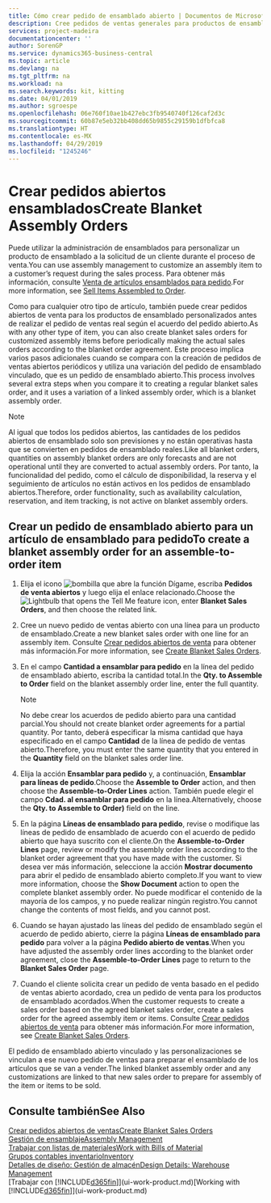 ```yaml
---
title: Cómo crear pedido de ensamblado abierto | Documentos de Microsoft
description: Cree pedidos de ventas generales para productos de ensamblado personalizados antes de realizar periódicamente los pedidos de ventas reales según el acuerdo de pedido abierto.
services: project-madeira
documentationcenter: ''
author: SorenGP
ms.service: dynamics365-business-central
ms.topic: article
ms.devlang: na
ms.tgt_pltfrm: na
ms.workload: na
ms.search.keywords: kit, kitting
ms.date: 04/01/2019
ms.author: sgroespe
ms.openlocfilehash: 06e760f10ae1b427ebc3fb9540740f126caf2d3c
ms.sourcegitcommit: 60b87e5eb32bb408dd65b9855c29159b1dfbfca8
ms.translationtype: HT
ms.contentlocale: es-MX
ms.lasthandoff: 04/29/2019
ms.locfileid: "1245246"
---
```

# <a name="create-blanket-assembly-orders"></a><span data-ttu-id="b6c5b-103">Crear pedidos abiertos ensamblados</span><span class="sxs-lookup"><span data-stu-id="b6c5b-103">Create Blanket Assembly Orders</span></span>
<span data-ttu-id="b6c5b-104">Puede utilizar la administración de ensamblados para personalizar un producto de ensamblado a la solicitud de un cliente durante el proceso de venta.</span><span class="sxs-lookup"><span data-stu-id="b6c5b-104">You can use assembly management to customize an assembly item to a customer’s request during the sales process.</span></span> <span data-ttu-id="b6c5b-105">Para obtener más información, consulte [Venta de artículos ensamblados para pedido](assembly-how-to-sell-items-assembled-to-order.md).</span><span class="sxs-lookup"><span data-stu-id="b6c5b-105">For more information, see [Sell Items Assembled to Order](assembly-how-to-sell-items-assembled-to-order.md).</span></span>  

 <span data-ttu-id="b6c5b-106">Como para cualquier otro tipo de artículo, también puede crear pedidos abiertos de venta para los productos de ensamblado personalizados antes de realizar el pedido de ventas real según el acuerdo del pedido abierto.</span><span class="sxs-lookup"><span data-stu-id="b6c5b-106">As with any other type of item, you can also create blanket sales orders for customized assembly items before periodically making the actual sales orders according to the blanket order agreement.</span></span> <span data-ttu-id="b6c5b-107">Este proceso implica varios pasos adicionales cuando se compara con la creación de pedidos de ventas abiertos periódicos y utiliza una variación del pedido de ensamblado vinculado, que es un pedido de ensamblado abierto.</span><span class="sxs-lookup"><span data-stu-id="b6c5b-107">This process involves several extra steps when you compare it to creating a regular blanket sales order, and it uses a variation of a linked assembly order, which is a blanket assembly order.</span></span>

> [!NOTE]  
>  <span data-ttu-id="b6c5b-108">Al igual que todos los pedidos abiertos, las cantidades de los pedidos abiertos de ensamblado solo son previsiones y no están operativas hasta que se convierten en pedidos de ensamblado reales.</span><span class="sxs-lookup"><span data-stu-id="b6c5b-108">Like all blanket orders, quantities on assembly blanket orders are only forecasts and are not operational until they are converted to actual assembly orders.</span></span> <span data-ttu-id="b6c5b-109">Por tanto, la funcionalidad del pedido, como el cálculo de disponibilidad, la reserva y el seguimiento de artículos no están activos en los pedidos de ensamblado abiertos.</span><span class="sxs-lookup"><span data-stu-id="b6c5b-109">Therefore, order functionality, such as availability calculation, reservation, and item tracking, is not active on blanket assembly orders.</span></span>  

## <a name="to-create-a-blanket-assembly-order-for-an-assemble-to-order-item"></a><span data-ttu-id="b6c5b-110">Crear un pedido de ensamblado abierto para un artículo de ensamblado para pedido</span><span class="sxs-lookup"><span data-stu-id="b6c5b-110">To create a blanket assembly order for an assemble\-to\-order item</span></span>  
1. <span data-ttu-id="b6c5b-111">Elija el icono ![bombilla que abre la función Dígame](media/ui-search/search_small.png "Dígame que desea hacer"), escriba **Pedidos de venta abiertos** y luego elija el enlace relacionado.</span><span class="sxs-lookup"><span data-stu-id="b6c5b-111">Choose the ![Lightbulb that opens the Tell Me feature](media/ui-search/search_small.png "Tell me what you want to do") icon, enter **Blanket Sales Orders**, and then choose the related link.</span></span>  
2. <span data-ttu-id="b6c5b-112">Cree un nuevo pedido de ventas abierto con una línea para un producto de ensamblado.</span><span class="sxs-lookup"><span data-stu-id="b6c5b-112">Create a new blanket sales order with one line for an assembly item.</span></span> <span data-ttu-id="b6c5b-113">Consulte [Crear pedidos abiertos de venta](sales-how-to-create-blanket-sales-orders.md) para obtener más información.</span><span class="sxs-lookup"><span data-stu-id="b6c5b-113">For more information, see [Create Blanket Sales Orders](sales-how-to-create-blanket-sales-orders.md).</span></span>  
3. <span data-ttu-id="b6c5b-114">En el campo **Cantidad a ensamblar para pedido** en la línea del pedido de ensamblado abierto, escriba la cantidad total.</span><span class="sxs-lookup"><span data-stu-id="b6c5b-114">In the **Qty. to Assemble to Order** field on the blanket assembly order line, enter the full quantity.</span></span>

    > [!NOTE]  
    >  <span data-ttu-id="b6c5b-115">No debe crear los acuerdos de pedido abierto para una cantidad parcial.</span><span class="sxs-lookup"><span data-stu-id="b6c5b-115">You should not create blanket order agreements for a partial quantity.</span></span> <span data-ttu-id="b6c5b-116">Por tanto, deberá especificar la misma cantidad que haya especificado en el campo **Cantidad** de la línea de pedido de ventas abierto.</span><span class="sxs-lookup"><span data-stu-id="b6c5b-116">Therefore, you must enter the same quantity that you entered in the **Quantity** field on the blanket sales order line.</span></span>  

4. <span data-ttu-id="b6c5b-117">Elija la acción **Ensamblar para pedido** y, a continuación, **Ensamblar para líneas de pedido**.</span><span class="sxs-lookup"><span data-stu-id="b6c5b-117">Choose the **Assemble to Order** action, and then choose the **Assemble-to-Order Lines** action.</span></span> <span data-ttu-id="b6c5b-118">También puede elegir el campo **Cdad. al ensamblar para pedido** en la línea.</span><span class="sxs-lookup"><span data-stu-id="b6c5b-118">Alternatively, choose the **Qty. to Assemble to Order)** field on the line.</span></span>  
5. <span data-ttu-id="b6c5b-119">En la página **Líneas de ensamblado para pedido**, revise o modifique las líneas de pedido de ensamblado de acuerdo con el acuerdo de pedido abierto que haya suscrito con el cliente.</span><span class="sxs-lookup"><span data-stu-id="b6c5b-119">On the **Assemble-to-Order Lines** page, review or modify the assembly order lines according to the blanket order agreement that you have made with the customer.</span></span> <span data-ttu-id="b6c5b-120">Si desea ver más información, seleccione la acción **Mostrar documento** para abrir el pedido de ensamblado abierto completo.</span><span class="sxs-lookup"><span data-stu-id="b6c5b-120">If you want to view more information, choose the **Show Document** action to open the complete blanket assembly order.</span></span> <span data-ttu-id="b6c5b-121">No puede modificar el contenido de la mayoría de los campos, y no puede realizar ningún registro.</span><span class="sxs-lookup"><span data-stu-id="b6c5b-121">You cannot change the contents of most fields, and you cannot post.</span></span>  
6. <span data-ttu-id="b6c5b-122">Cuando se hayan ajustado las líneas del pedido de ensamblado según el acuerdo de pedido abierto, cierre la página **Líneas de ensamblado para pedido** para volver a la página **Pedido abierto de ventas**.</span><span class="sxs-lookup"><span data-stu-id="b6c5b-122">When you have adjusted the assembly order lines according to the blanket order agreement, close the **Assemble-to-Order Lines** page to return to the **Blanket Sales Order** page.</span></span>  
7. <span data-ttu-id="b6c5b-123">Cuando el cliente solicita crear un pedido de venta basado en el pedido de ventas abierto acordado, crea un pedido de venta para los productos de ensamblado acordados.</span><span class="sxs-lookup"><span data-stu-id="b6c5b-123">When the customer requests to create a sales order based on the agreed blanket sales order, create a sales order for the agreed assembly item or items.</span></span> <span data-ttu-id="b6c5b-124">Consulte [Crear pedidos abiertos de venta](sales-how-to-create-blanket-sales-orders.md) para obtener más información.</span><span class="sxs-lookup"><span data-stu-id="b6c5b-124">For more information, see [Create Blanket Sales Orders](sales-how-to-create-blanket-sales-orders.md).</span></span>

<span data-ttu-id="b6c5b-125">El pedido de ensamblado abierto vinculado y las personalizaciones se vinculan a ese nuevo pedido de ventas para preparar el ensamblado de los artículos que se van a vender.</span><span class="sxs-lookup"><span data-stu-id="b6c5b-125">The linked blanket assembly order and any customizations are linked to that new sales order to prepare for assembly of the item or items to be sold.</span></span>  

## <a name="see-also"></a><span data-ttu-id="b6c5b-126">Consulte también</span><span class="sxs-lookup"><span data-stu-id="b6c5b-126">See Also</span></span>
[<span data-ttu-id="b6c5b-127">Crear pedidos abiertos de ventas</span><span class="sxs-lookup"><span data-stu-id="b6c5b-127">Create Blanket Sales Orders</span></span>](sales-how-to-create-blanket-sales-orders.md)  
[<span data-ttu-id="b6c5b-128">Gestión de ensamblaje</span><span class="sxs-lookup"><span data-stu-id="b6c5b-128">Assembly Management</span></span>](assembly-assemble-items.md)  
[<span data-ttu-id="b6c5b-129">Trabajar con listas de materiales</span><span class="sxs-lookup"><span data-stu-id="b6c5b-129">Work with Bills of Material</span></span>](inventory-how-work-BOMs.md)  
[<span data-ttu-id="b6c5b-130">Grupos contables inventario</span><span class="sxs-lookup"><span data-stu-id="b6c5b-130">Inventory</span></span>](inventory-manage-inventory.md)  
[<span data-ttu-id="b6c5b-131">Detalles de diseño: Gestión de almacén</span><span class="sxs-lookup"><span data-stu-id="b6c5b-131">Design Details: Warehouse Management</span></span>](design-details-warehouse-management.md)  
<span data-ttu-id="b6c5b-132">[Trabajar con [!INCLUDE[d365fin](includes/d365fin_md.md)]](ui-work-product.md)</span><span class="sxs-lookup"><span data-stu-id="b6c5b-132">[Working with [!INCLUDE[d365fin](includes/d365fin_md.md)]](ui-work-product.md)</span></span>
